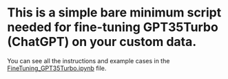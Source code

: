 # This is a simple bare minimum script needed for fine-tuning GPT35Turbo (ChatGPT) on your custom data.
You can see all the instructions and example cases in the [FineTuning_GPT35Turbo.ipynb](FineTuning_GPT35Turbo.ipynb) file.